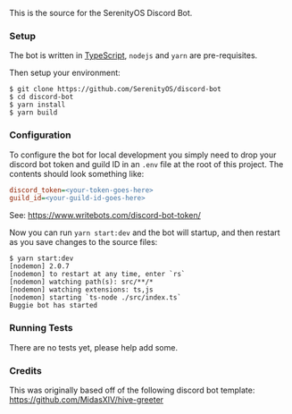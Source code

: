 This is the source for the SerenityOS Discord Bot.

### Setup

The bot is written in [TypeScript](https://www.typescriptlang.org), `nodejs` and `yarn` are pre-requisites.

Then setup your environment:

```
$ git clone https://github.com/SerenityOS/discord-bot
$ cd discord-bot
$ yarn install
$ yarn build
```

### Configuration

To configure the bot for local development you simply need to drop your discord bot token and guild ID in an `.env` file at the root of this project.
The contents should look something like:
```ini
discord_token=<your-token-goes-here>
guild_id=<your-guild-id-goes-here>
```
See: https://www.writebots.com/discord-bot-token/

Now you can run `yarn start:dev` and the bot will startup, and then restart as you save changes to the source files:
```
$ yarn start:dev
[nodemon] 2.0.7 
[nodemon] to restart at any time, enter `rs`
[nodemon] watching path(s): src/**/*
[nodemon] watching extensions: ts,js
[nodemon] starting `ts-node ./src/index.ts`
Buggie bot has started
```

### Running Tests

There are no tests yet, please help add some.

### Credits

This was originally based off of the following discord bot template: https://github.com/MidasXIV/hive-greeter

